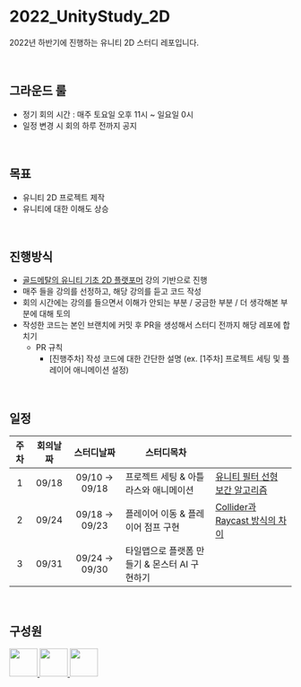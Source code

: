 # 2022_UnityStudy_2D
2022년 하반기에 진행하는 유니티 2D 스터디 레포입니다.

<br/>

## 그라운드 룰
- 정기 회의 시간 : 매주 토요일 오후 11시 ~ 일요일 0시
- 일정 변경 시 회의 하루 전까지 공지

<br/>

## 목표
- 유니티 2D 프로젝트 제작
- 유니티에 대한 이해도 상승

<br/>

## 진행방식
- [골드메탈의 유니티 기초 2D 플랫포머](https://www.youtube.com/watch?v=v_Y5FH_tCpc&list=PLO-mt5Iu5TeZGR_y6mHmTWyo0RyGgO0N_) 강의 기반으로 진행
- 매주 들을 강의를 선정하고, 해당 강의를 듣고 코드 작성
- 회의 시간에는 강의를 들으면서 이해가 안되는 부분 / 궁금한 부분 / 더 생각해본 부분에 대해 토의
- 작성한 코드는 본인 브랜치에 커밋 후 PR을 생성해서 스터디 전까지 해당 레포에 합치기
  - PR 규칙
    - [진행주차] 작성 코드에 대한 간단한 설명 (ex. [1주차] 프로젝트 세팅 및 플레이어 애니메이션 설정)

<br/>

## 일정
|주차|회의날짜|스터디날짜|스터디목차||
|:-------:|:----:|:----:|----|----|
|1|09/18|09/10 → 09/18|프로젝트 세팅 & 아틀라스와 애니메이션|[유니티 필터 선형 보간 알고리즘](https://p2-study.tistory.com/75)|
|2|09/24|09/18 → 09/23|플레이어 이동 & 플레이어 점프 구현|[Collider과 Raycast 방식의 차이](https://p2-study.tistory.com/77)|
|3|09/31|09/24 → 09/30|타일맵으로 플랫폼 만들기 & 몬스터 AI 구현하기||


<br/>

## 구성원
<div>
<a href="https://github.com/dharana77">
  <img src="https://github.com/dharana77.png" width="50" height="50" >
</a>
<a href="https://github.com/juyonLee00">
  <img src="https://github.com/juyonLee00.png" width="50" height="50" >
</a>
<a href="https://github.com/shin-jisong">
  <img src="https://github.com/shin-jisong.png" width="50" height="50" >
</a>
